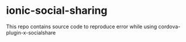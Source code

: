 # ionic-social-sharing
This repo contains source code to reproduce error while using cordova-plugin-x-socialshare
